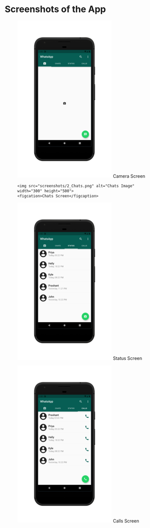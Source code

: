 # Screenshots of the App

<div>
  <figure>
    <img src="screenshots/1_Camera.png" alt="Camera Image" width="300" height="500">
    <figcation style="text-align: left;">Camera Screen</figcaption>
  
    <img src="screenshots/2_Chats.png" alt="Chats Image" width="300" height="500">
    <figcation>Chats Screen</figcaption>
  </figure>
</div>

<div>
  <figure>
    <img src="screenshots/3_Status.png" alt="Status Image" width="300" height="500">
    <figcation>Status Screen</figcaption>
  </figure>
  
  <figure>
    <img src="screenshots/4_Calls.png" alt="Calls Image" width="300" height="500">
    <figcation>Calls Screen</figcaption>
  </figure>
</div>
